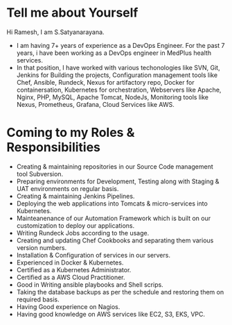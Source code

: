 # Tell me about Yourself
Hi Ramesh, I am S.Satyanarayana. 
- I am having 7+ years of experience as a DevOps Engineer. For the past 7 years, i have been working as a DevOps engineer in MedPlus health services.
- In that position, I have worked with various techonologies like SVN, Git, Jenkins for Building the projects, Configuration management tools like Chef, Ansible, Rundeck, Nexus for artifactory repo, Docker for containersation, Kubernetes for orchestration, Webservers like Apache, Nginx, PHP, MySQL, Apache Tomcat, NodeJs, Monitoring tools like Nexus, Prometheus, Grafana, Cloud Services like AWS.

# Coming to my Roles & Responsibilities
- Creating & maintaining repositories in our Source Code management tool Subversion.
- Preparing environments for Development, Testing along with Staging & UAT environments on regular basis.
- Creating & maintaining Jenkins Pipelines.
- Deploying the web applications into Tomcats & micro-services into Kubernetes.
- Mainteanenance of our Automation Framework which is built on our customization to deploy our applications.
- Writing Rundeck Jobs according to the usage.
- Creating and updating Chef Cookbooks and separating them various version numbers.
- Installation & Configuration of services in our servers.
- Experienced in Docker & Kubernetes.
- Certified as a Kubernetes Administrator.
- Certified as a AWS Cloud Practitioner.
- Good in Writing ansible playbooks and Shell scrips.
- Taking the database backups as per the schedule and restoring them on required basis.
- Having Good experience on Nagios.
- Having good knowledge on AWS services like EC2, S3, EKS, VPC. 
